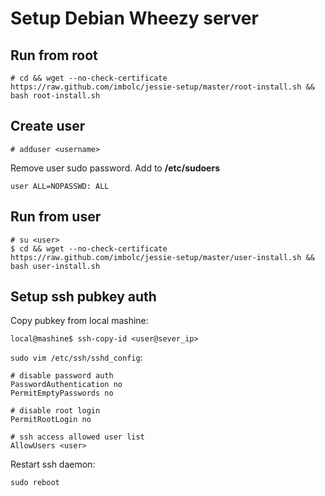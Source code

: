 Setup Debian Wheezy server
==========================

Run from root
-------------
    # cd && wget --no-check-certificate https://raw.github.com/imbolc/jessie-setup/master/root-install.sh && bash root-install.sh

Create user
-----------
    # adduser <username>
    
Remove user sudo password. Add to **/etc/sudoers**

    user ALL=NOPASSWD: ALL


Run from user
-------------
    # su <user>
    $ cd && wget --no-check-certificate https://raw.github.com/imbolc/jessie-setup/master/user-install.sh && bash user-install.sh


Setup ssh pubkey auth
---------------------
Copy pubkey from local mashine:

    local@mashine$ ssh-copy-id <user@sever_ip>


`sudo vim /etc/ssh/sshd_config`:

    # disable password auth
    PasswordAuthentication no
    PermitEmptyPasswords no

    # disable root login
    PermitRootLogin no

    # ssh access allowed user list
    AllowUsers <user>

Restart ssh daemon: 

    sudo reboot

